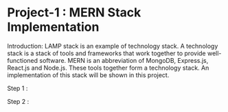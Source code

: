 # Project-1 : MERN Stack Implementation

Introduction:
LAMP stack is an example of technology stack. A technology stack is a stack of tools and frameworks that work together to provide well-functioned software.
MERN is an abbreviation of MongoDB, Express.js, React.js and Node.js. These tools together form a technology stack. An implementation of this stack will be shown in this project. 

Step 1 :



Step 2 :




